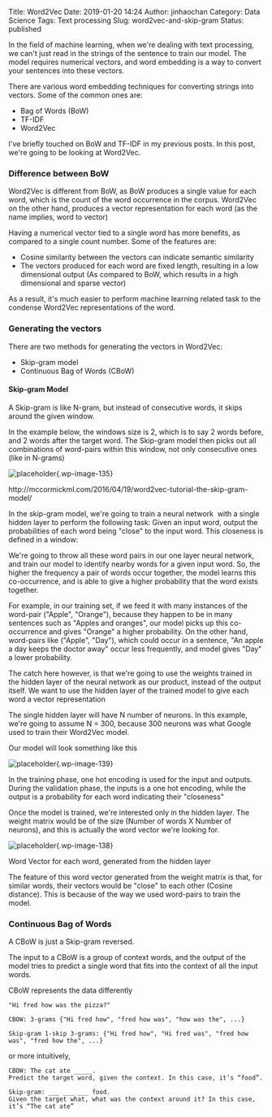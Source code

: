 Title: Word2Vec
Date: 2019-01-20 14:24
Author: jinhaochan
Category: Data Science
Tags: Text processing
Slug: word2vec-and-skip-gram
Status: published

<!-- wp:paragraph -->

In the field of machine learning, when we're dealing with text processing, we can't just read in the strings of the sentence to train our model. The model requires numerical vectors, and word embedding is a way to convert your sentences into these vectors.

<!-- /wp:paragraph -->

<!-- wp:paragraph -->

There are various word embedding techniques for converting strings into vectors. Some of the common ones are:

<!-- /wp:paragraph -->

<!-- wp:list -->

-   Bag of Words (BoW)
-   TF-IDF
-   Word2Vec

<!-- /wp:list -->

<!-- wp:paragraph -->

I've briefly touched on BoW and TF-IDF in my previous posts. In this post, we're going to be looking at Word2Vec.

<!-- /wp:paragraph -->

<!-- wp:heading {"level":3} -->

### Difference between BoW

<!-- /wp:heading -->

<!-- wp:paragraph -->

Word2Vec is different from BoW, as BoW produces a single value for each word, which is the count of the word occurrence in the corpus. Word2Vec on the other hand, produces a vector representation for each word (as the name implies, word to vector)

<!-- /wp:paragraph -->

<!-- wp:paragraph -->

Having a numerical vector tied to a single word has more benefits, as compared to a single count number. Some of the features are:

<!-- /wp:paragraph -->

<!-- wp:list -->

-   Cosine similarity between the vectors can indicate semantic similarity
-   The vectors produced for each word are fixed length, resulting in a low dimensional output (As compared to BoW, which results in a high dimensional and sparse vector)

<!-- /wp:list -->

<!-- wp:paragraph -->

As a result, it's much easier to perform machine learning related task to the condense Word2Vec representations of the word.

<!-- /wp:paragraph -->

<!-- wp:heading {"level":3} -->

### Generating the vectors

<!-- /wp:heading -->

<!-- wp:paragraph -->

There are two methods for generating the vectors in Word2Vec:

<!-- /wp:paragraph -->

<!-- wp:list -->

-   Skip-gram model
-   Continuous Bag of Words (CBoW)

<!-- /wp:list -->

<!-- wp:heading {"level":4} -->

#### Skip-gram Model

<!-- /wp:heading -->

<!-- wp:paragraph -->

A Skip-gram is like N-gram, but instead of consecutive words, it skips around the given window.

<!-- /wp:paragraph -->

<!-- wp:paragraph -->

In the example below, the windows size is 2, which is to say 2 words before, and 2 words after the target word. The Skip-gram model then picks out all combinations of word-pairs within this window, not only consecutive ones (like in N-grams)

<!-- /wp:paragraph -->

<!-- wp:image {"id":135} -->


![placeholder]({attach}media/2018/11/training_data.png){.wp-image-135}  

<figcaption>
http://mccormickml.com/2016/04/19/word2vec-tutorial-the-skip-gram-model/

</figcaption>

<!-- /wp:image -->

<!-- wp:paragraph -->

In the skip-gram model, we're going to train a neural network  with a single hidden layer to perform the following task: Given an input word, output the probabilities of each word being "close" to the input word. This closeness is defined in a window:

<!-- /wp:paragraph -->

<!-- wp:paragraph -->

We're going to throw all these word pairs in our one layer neural network, and train our model to identify nearby words for a given input word. So, the higher the frequency a pair of words occur together, the model learns this co-occurrence, and is able to give a higher probability that the word exists together.

<!-- /wp:paragraph -->

<!-- wp:paragraph -->

For example, in our training set, if we feed it with many instances of the word-pair ("Apple", "Orange"), because they happen to be in many sentences such as "Apples and oranges", our model picks up this co-occurrence and gives "Orange" a higher probability. On the other hand, word-pairs like ("Apple", "Day"), which could occur in a sentence, "An apple a day keeps the doctor away" occur less frequently, and model gives "Day" a lower probability.

<!-- /wp:paragraph -->

<!-- wp:paragraph -->

The catch here however, is that we're going to use the weights trained in the hidden layer of the neural network as our product, instead of the output itself. We want to use the hidden layer of the trained model to give each word a vector representation

<!-- /wp:paragraph -->

<!-- wp:paragraph -->

The single hidden layer will have N number of neurons. In this example, we're going to assume N = 300, because 300 neurons was what Google used to train their Word2Vec model.

<!-- /wp:paragraph -->

<!-- wp:paragraph -->

Our model will look something like this

<!-- /wp:paragraph -->

<!-- wp:image {"id":139} -->


![placeholder]({attach}media/2018/11/presentation11.jpg){.wp-image-139}


<!-- /wp:image -->

<!-- wp:paragraph -->

In the training phase, one hot encoding is used for the input and outputs. During the validation phase, the inputs is a one hot encoding, while the output is a probability for each word indicating their "closeness"

<!-- /wp:paragraph -->

<!-- wp:paragraph -->

Once the model is trained, we're interested only in the hidden layer. The weight matrix would be of the size (Number of words X Number of neurons), and this is actually the word vector we're looking for.

<!-- /wp:paragraph -->

<!-- wp:image {"id":138} -->


![placeholder]({attach}media/2018/11/weightmatrix1.jpg){.wp-image-138}  

<figcaption>
Word Vector for each word, generated from the hidden layer  

</figcaption>

<!-- /wp:image -->

<!-- wp:paragraph -->

The feature of this word vector generated from the weight matrix is that, for similar words, their vectors would be "close" to each other (Cosine distance). This is because of the way we used word-pairs to train the model.

<!-- /wp:paragraph -->

<!-- wp:heading {"level":3} -->

### Continuous Bag of Words

<!-- /wp:heading -->

<!-- wp:paragraph -->

A CBoW is just a Skip-gram reversed.

<!-- /wp:paragraph -->

<!-- wp:paragraph -->

The input to a CBoW is a group of context words, and the output of the model tries to predict a single word that fits into the context of all the input words.

<!-- /wp:paragraph -->

<!-- wp:paragraph -->

CBoW represents the data differently

<!-- /wp:paragraph -->

<!-- wp:code -->

``` {.wp-block-code}
"Hi fred how was the pizza?"

CBOW: 3-grams {"Hi fred how", "fred how was", "how was the", ...}

Skip-gram 1-skip 3-grams: {"Hi fred how", "Hi fred was", "fred how was", "fred how the", ...}
```

<!-- /wp:code -->

<!-- wp:paragraph -->

or more intuitively, 

<!-- /wp:paragraph -->

<!-- wp:code -->

``` {.wp-block-code}
CBOW: The cat ate _____. 
Predict the target word, given the context. In this case, it’s “food”.

Skip-gram: ___ ___ ___ food.
Given the target what, what was the context around it? In this case, it’s “The cat ate”
```

<!-- /wp:code -->
